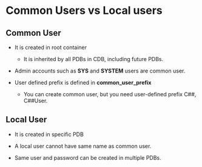 # Common Users vs Local users

## Common User

* It is created in root container
    - It is inherited by all PDBs in CDB, including future PDBs.

* Admin accounts such as **SYS** and **SYSTEM** users are common user.

* User defined prefix is defined in **common_user_prefix**
    - You can create common user, but you need user-defined prefix C##, C##User.

## Local User

* It is created in specific PDB

* A local user cannot have same name as common user.

* Same user and password can be created in multiple PDBs.